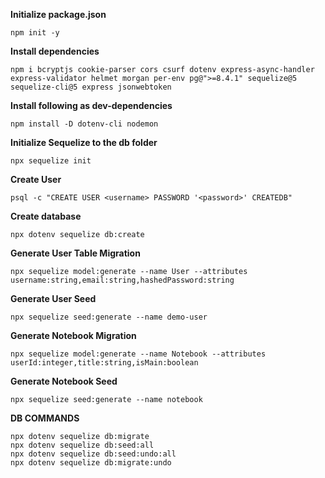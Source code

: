 **Initialize package.json**

```
npm init -y
```

**Install dependencies**

```
npm i bcryptjs cookie-parser cors csurf dotenv express-async-handler express-validator helmet morgan per-env pg@">=8.4.1" sequelize@5 sequelize-cli@5 express jsonwebtoken
```

**Install following as dev-dependencies**

```
npm install -D dotenv-cli nodemon
```

**Initialize Sequelize to the db folder**

```
npx sequelize init
```

**Create User**

```
psql -c "CREATE USER <username> PASSWORD '<password>' CREATEDB"
```

**Create database**

```
npx dotenv sequelize db:create
```

**Generate User Table Migration**

```
npx sequelize model:generate --name User --attributes username:string,email:string,hashedPassword:string
```

**Generate User Seed**

```
npx sequelize seed:generate --name demo-user
```

**Generate Notebook Migration**

```
npx sequelize model:generate --name Notebook --attributes userId:integer,title:string,isMain:boolean
```

**Generate Notebook Seed**

```
npx sequelize seed:generate --name notebook
```

**DB COMMANDS**

```
npx dotenv sequelize db:migrate
npx dotenv sequelize db:seed:all
npx dotenv sequelize db:seed:undo:all
npx dotenv sequelize db:migrate:undo

```
